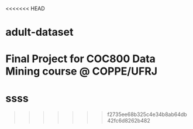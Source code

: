 <<<<<<< HEAD
# adult-dataset

Final Project for COC800 Data Mining course @ COPPE/UFRJ
=======
# ssss
>>>>>>> f2735ee68b325c4e34b8ab64db42fc6d8262b482
